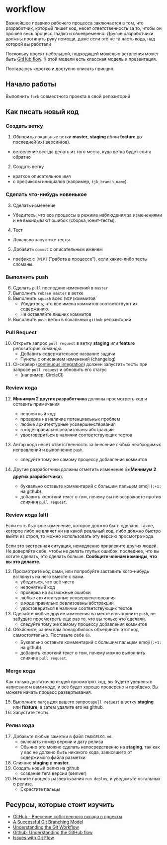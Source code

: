# workflow

Важнейшее правило рабочего процесса заключается в том, что разработчик, который пишет код, несет ответственность за то, чтобы он прошел весь процесс гладко и своевременно.
Другие разработчики должны протянуть руку помощи, даже если это не та часть кода, над которой вы работали 

Поскольку проект небольшой, подходящей можелью ветвления может быть [GitHub flow](http://guides.github.com/overviews/flow/). К этой модели есть классная модель и презентация.

Постараюсь коротко и доступно описать принцип.

## Начало работы

Выполнить `fork` совместного проекта в свой репозиторий

## Как писать новый код

### Создать ветку

1. Обновить локальные ветки **master**, **staging** и/или **feature** до последней(их) версии(ов).
  - ветвеление всегда делать из того места, куда ветка будет слита обратно
2. Создать ветку 
  - краткое описательное имя
  - с префиксом инициалов (например, `tjk_branch_name`).

### Сделать что-нибудь новенькое

3. Сделать изменение
  - Убедитесь, что все процессы в режиме наблюдения за изменениями и не выкидывают ошибок (сборка, юнит-тесты).
4. Тест
  - Локально запустите тесты
5. Добавить `commit` с описательным именем
  - префикс с `[WIP]` ("работа в процессе"), если какие-либо тесты сломаны. 

### Выполнить push

6. Сделать `pull` последних изменений в `master`
7. Выполнить `rebase master` в ветке
8. Выполнить `squash` всех `[WIP]`коммитов`
    - Убедитесь, что все имена коммитов соответствуют их содержанию.
    - Не оставляйте лишних коммитов
9. Выполнить `push` ветки в локальный `github` репозиторий 

### Pull Request

10. Открыть запрос `pull request` в ветку **staging** или **feature** репозитория команды.
    - Добавить содержательное название задачи
    - Пункты с описанием изменений (changelog)
11. CI-сервер ([continuous integration](https://habr.com/ru/post/352282/)) должен запустить тесты при запросе `pull request` и обновить его статус
    - (например, CircleCI)

### Review кода

12. **Минимум 2 других разработчика** должны просмотреть код и оставить примечания
    - непонятный код
    - проверка на наличие потенциальных проблем
    - любые архитектурные усовершенствования
    - в коде правильно реализованы абстракции
    - удостовериться в наличии соответствующих тестов

13. Автор кода несет ответственность за внесение любых необходимых исправлений и выполнение `push`.
    - следуйте тому же самому процессу добавления коммитов
14. Другие разработчики должны отметить изменение 👍(**Минимум 2 других разработчика**).
    - буквально оставьте комментарий с большим пальцем emoji (`:+1:` на github).
    - добавить короткий текст о том, почему вы не возражаете против слияния `pull request`.

### Review кода (alt)

Если есть быстрое изменение, которое должно быть сделано, такое, которое либо не влияет ни на какой реальный код, либо должно быстро выйти из строя, то можно использовать эту версию просмотра кода.

Если это экстренная ситуация, немедленно привлеките других людей. Не доверяйте себе, чтобы не делать глупых ошибок, последнее, что вы хотите сделать, это сделать больше. **Сообщите членам команды, что вы это делаете**.

12. Просмотрите код сами, или попробуйте заставить кого-нибудь взглянуть на него вместе с вами.
    - убедиться, что всё чисто
    - непонятный код
    - проверка на возможные ошибки
    - любые архитектурные усовершенствования
    - в коде правильно реализованы абстракции
    - удостовериться в наличии соответствующих тестов
13. Сделайте любые другие изменения на месте и выполните `push`, не забудьте просмотреть еще раз то, что вы только что сделали.
    - следуйте тому же самому процессу добавления коммитов
14. Объясните, зачем вам понадобилось объединять этот код самостоятельно. Поставьте себе 👍.
    - Буквально оставьте комментарий с большим пальцем emoji (`:+1:` на github).
    - добавить короткий текст о том, почему можно выполнить слияние `pull request`.

### Merge кода

Как только достаточно людей просмотрят код, вы будете уверены в написанном вами коде, и все будет хорошо проверено и пройдено. Вы можете начать процесс развертывания.

15. Выполните `merge` для вашего запроса`pull request` в ветку **staging** или **feature**, а затем удалите его на github.
16. Запустите тесты.

### Релиз кода


17. Добавьте любые заметки в файл `CHANGELOG.md`.
    - включать номер версии и дату релиза
    - Обычно это можно сделать непосредственно на **staging**, так как у вас не должно быть никакого кода, зависящего от содержимого файла разметки
18. Слияние **staging** в **master**.
19. Создать новый релиз на github
    - создание тега версии (semver) 
20. Начните процесс развертывания `run deploy`, и уведомьте остальных о релизе.
    - Скрестите пальцы



## Ресурсы, которые стоит изучить

- [GitHub - Внесение собственного вклада в проекты](https://git-scm.com/book/ru/v2/GitHub-Внесение-собственного-вклада-в-проекты)
- [A Successful Git Branching Model](http://nvie.com/posts/a-successful-git-branching-model/)
- [Understanding the Git Workflow](https://sandofsky.com/blog/git-workflow.html)
- [Github: Understanding the GitHub flow](http://guides.github.com/overviews/flow/)
- [Issues with Git Flow](http://scottchacon.com/2011/08/31/github-flow.html)
